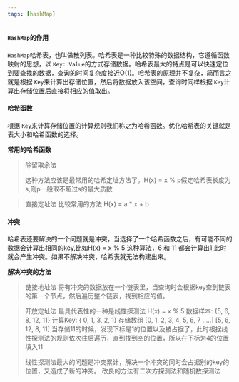 ```yaml
---
tags: [hashMap]
---
```

#### `HashMap`的作用

`HashMap`哈希表，也叫做散列表。哈希表是一种比较特殊的数据结构，它遵循函数映射的思想，以 `Key: Value`的方式存储数据。哈希表最大的特点是可以快速定位到要查找的数据，查询的时间复杂度接近O(1)。哈希表的原理并不复杂，简而言之就是根据 `Key`来计算出存储位置，然后将数据放入该空间，查询时同样根据 `Key`计算出存储位置后直接将相应的值取出。

#### 哈希函数

根据 `Key`来计算存储位置的计算规则我们称之为哈希函数。优化哈希表的关键就是表大小和哈希函数的选择。

**常用的哈希函数**

> 除留取余法
>
> 这种方法应该是最常用的哈希定址方法了。H(x) = x % p假定哈希表长度为s,则p一般取不超过s的最大质数

> 直接定址法
> 比较常用的方法
> H(x) = a * x + b

#### 冲突

哈希表还要解决的一个问题就是冲突，当选择了一个哈希函数之后，有可能不同的数据会计算出相同的key,比如H(x) = x % 5 这种算法，6 和 11 都会计算出1,此时就会产生冲突。如果不解决冲突，哈希表就无法构建出来。

**解决冲突的方法**

> 链接地址法
> 将有冲突的数据放在一个链表里，当查询时会根据key查到链表的第一个节点，然后遍历整个链表，找到相应的值。

> 开放定址法
> 最具代表性的一种是线性探测法
> H(x) = x % 5
> 数据样本: {5, 6, 8, 12, 11}
> 计算Key: { 0, 1, 3, 2, 1}
> 存储数组 [0, 1, 2, 3, 4, 5, 6, 7 .....]
> [5, 6, 12, 8, 11] 当存储11的时候，发现下标是1的位置以及被占据了，此时根据线性探测法的规则依次往后遍历，直到找到空的位置，所以在下标为4的位置填入11
>
> 线性探测法最大的问题是冲突累计，解决一个冲突的同时会占据别的key的位置，又造成了新的冲突。
> 改良的方法有二次方探测法和随机数探测法
